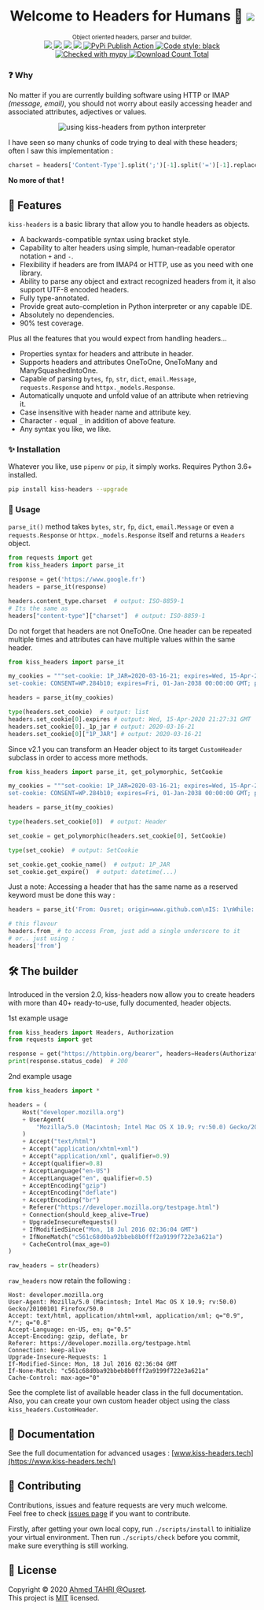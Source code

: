 <h1 align="center">Welcome to Headers for Humans 👋 <a href="https://twitter.com/intent/tweet?text=Python%20library%20for%20oriented%20object%20HTTP%20or%20IMAP%20headers.&url=https://www.github.com/Ousret/kiss-headers&hashtags=python,headers"><img src="https://img.shields.io/twitter/url/http/shields.io.svg?style=social"/></a></h1>

<p align="center">
  <sup>Object oriented headers, parser and builder.</sup><br>
  <a href="https://travis-ci.org/Ousret/kiss-headers">
    <img src="https://travis-ci.org/Ousret/kiss-headers.svg?branch=master"/>
  </a>
  <a href='https://pypi.org/project/kiss-headers/'>
     <img src="https://img.shields.io/pypi/pyversions/kiss-headers.svg?orange=blue" />
  </a>
  <a href="https://www.codacy.com/manual/Ousret/kiss-headers?utm_source=github.com&amp;utm_medium=referral&amp;utm_content=Ousret/kiss-headers&amp;utm_campaign=Badge_Grade">
    <img src="https://api.codacy.com/project/badge/Grade/0994a03546094b519601e33554c48535"/>
  </a>
  <a href="https://codecov.io/gh/Ousret/kiss-headers">
      <img src="https://codecov.io/gh/Ousret/kiss-headers/branch/master/graph/badge.svg" />
  </a>
  <a href='https://pypi.org/project/kiss-headers/'>
    <img src='https://badge.fury.io/py/kiss-headers.svg' alt='PyPi Publish Action' />
  </a>
  <a href="https://github.com/psf/black">
    <img alt="Code style: black" src="https://img.shields.io/badge/code%20style-black-000000.svg">
  </a>
  <a href="http://mypy-lang.org/">
    <img alt="Checked with mypy" src="http://www.mypy-lang.org/static/mypy_badge.svg"/>
  </a>
  <a href="https://pepy.tech/project/kiss-headers/">
     <img alt="Download Count Total" src="https://pepy.tech/badge/kiss-headers" />
  </a>
</p>

### ❓ Why

No matter if you are currently building software using HTTP or IMAP _(message, email)_, you should not worry about easily accessing header and associated attributes, adjectives or values.

<p align="center">
<img src="https://user-images.githubusercontent.com/9326700/77257881-55866300-6c77-11ea-820c-7550e6bdeee7.gif" alt="using kiss-headers from python interpreter"/>
</p>

I have seen so many chunks of code trying to deal with these headers; often I saw this implementation :
```python
charset = headers['Content-Type'].split(';')[-1].split('=')[-1].replace('"', '')
```
**No more of that !**

## 🔪 Features

`kiss-headers` is a basic library that allow you to handle headers as objects.

* A backwards-compatible syntax using bracket style.
* Capability to alter headers using simple, human-readable operator notation `+` and `-`.
* Flexibility if headers are from IMAP4 or HTTP, use as you need with one library.
* Ability to parse any object and extract recognized headers from it, it also support UTF-8 encoded headers.
* Fully type-annotated.
* Provide great auto-completion in Python interpreter or any capable IDE.
* Absolutely no dependencies.
* 90% test coverage.

Plus all the features that you would expect from handling headers...

* Properties syntax for headers and attribute in header.
* Supports headers and attributes OneToOne, OneToMany and ManySquashedIntoOne.
* Capable of parsing `bytes`, `fp`, `str`, `dict`, `email.Message`, `requests.Response` and `httpx._models.Response`.
* Automatically unquote and unfold value of an attribute when retrieving it.
* Case insensitive with header name and attribute key.
* Character `-` equal `_` in addition of above feature.
* Any syntax you like, we like.

### ✨ Installation

Whatever you like, use `pipenv` or `pip`, it simply works. Requires Python 3.6+ installed.
```sh 
pip install kiss-headers --upgrade
```

### 🍰 Usage

`parse_it()` method takes `bytes`, `str`, `fp`, `dict`, `email.Message` or even a `requests.Response` or `httpx._models.Response` itself and returns a `Headers` object.

```python
from requests import get
from kiss_headers import parse_it

response = get('https://www.google.fr')
headers = parse_it(response)

headers.content_type.charset  # output: ISO-8859-1
# Its the same as
headers["content-type"]["charset"]  # output: ISO-8859-1
```

Do not forget that headers are not OneToOne. One header can be repeated multiple times and attributes can have multiple values within the same header.

```python
from kiss_headers import parse_it

my_cookies = """set-cookie: 1P_JAR=2020-03-16-21; expires=Wed, 15-Apr-2020 21:27:31 GMT; path=/; domain=.google.fr; Secure; SameSite=none
set-cookie: CONSENT=WP.284b10; expires=Fri, 01-Jan-2038 00:00:00 GMT; path=/; domain=.google.fr"""

headers = parse_it(my_cookies)

type(headers.set_cookie)  # output: list
headers.set_cookie[0].expires # output: Wed, 15-Apr-2020 21:27:31 GMT
headers.set_cookie[0]._1p_jar # output: 2020-03-16-21
headers.set_cookie[0]["1P_JAR"] # output: 2020-03-16-21
```

Since v2.1 you can transform an Header object to its target `CustomHeader` subclass in order to access more methods.

```python
from kiss_headers import parse_it, get_polymorphic, SetCookie

my_cookies = """set-cookie: 1P_JAR=2020-03-16-21; expires=Wed, 15-Apr-2020 21:27:31 GMT; path=/; domain=.google.fr; Secure; SameSite=none
set-cookie: CONSENT=WP.284b10; expires=Fri, 01-Jan-2038 00:00:00 GMT; path=/; domain=.google.fr"""

headers = parse_it(my_cookies)

type(headers.set_cookie[0])  # output: Header

set_cookie = get_polymorphic(headers.set_cookie[0], SetCookie)

type(set_cookie)  # output: SetCookie

set_cookie.get_cookie_name()  # output: 1P_JAR
set_cookie.get_expire()  # output: datetime(...)
```

Just a note: Accessing a header that has the same name as a reserved keyword must be done this way :
```python
headers = parse_it('From: Ousret; origin=www.github.com\nIS: 1\nWhile: Not-True')

# this flavour
headers.from_ # to access From, just add a single underscore to it
# or.. just using :
headers['from']
```

## 🛠️ The builder

Introduced in the version 2.0, kiss-headers now allow you to create headers with more than 40+ ready-to-use, fully documented, header objects.

1st example usage
```python
from kiss_headers import Headers, Authorization
from requests import get

response = get("https://httpbin.org/bearer", headers=Headers(Authorization("Bearer", "qwerty")))
print(response.status_code)  # 200
```

2nd example usage
```python
from kiss_headers import *

headers = (
    Host("developer.mozilla.org")
    + UserAgent(
        "Mozilla/5.0 (Macintosh; Intel Mac OS X 10.9; rv:50.0) Gecko/20100101 Firefox/50.0"
    )
    + Accept("text/html")
    + Accept("application/xhtml+xml")
    + Accept("application/xml", qualifier=0.9)
    + Accept(qualifier=0.8)
    + AcceptLanguage("en-US")
    + AcceptLanguage("en", qualifier=0.5)
    + AcceptEncoding("gzip")
    + AcceptEncoding("deflate")
    + AcceptEncoding("br")
    + Referer("https://developer.mozilla.org/testpage.html")
    + Connection(should_keep_alive=True)
    + UpgradeInsecureRequests()
    + IfModifiedSince("Mon, 18 Jul 2016 02:36:04 GMT")
    + IfNoneMatch("c561c68d0ba92bbeb8b0fff2a9199f722e3a621a")
    + CacheControl(max_age=0)
)

raw_headers = str(headers)
```

`raw_headers` now retain the following :

```
Host: developer.mozilla.org
User-Agent: Mozilla/5.0 (Macintosh; Intel Mac OS X 10.9; rv:50.0) Gecko/20100101 Firefox/50.0
Accept: text/html, application/xhtml+xml, application/xml; q="0.9", */*; q="0.8"
Accept-Language: en-US, en; q="0.5"
Accept-Encoding: gzip, deflate, br
Referer: https://developer.mozilla.org/testpage.html
Connection: keep-alive
Upgrade-Insecure-Requests: 1
If-Modified-Since: Mon, 18 Jul 2016 02:36:04 GMT
If-None-Match: "c561c68d0ba92bbeb8b0fff2a9199f722e3a621a"
Cache-Control: max-age="0"
```

See the complete list of available header class in the full documentation. 
Also, you can create your own custom header object using the class `kiss_headers.CustomHeader`.

## 📜 Documentation

See the full documentation for advanced usages : [www.kiss-headers.tech](https://www.kiss-headers.tech/)

## 👤 Contributing

Contributions, issues and feature requests are very much welcome.<br />
Feel free to check [issues page](https://github.com/Ousret/kiss-headers/issues) if you want to contribute.

Firstly, after getting your own local copy, run `./scripts/install` to initialize your virtual environment.
Then run `./scripts/check` before you commit, make sure everything is still working.

## 📝 License

Copyright © 2020 [Ahmed TAHRI @Ousret](https://github.com/Ousret).<br />
This project is [MIT](https://github.com/Ousret/kiss-headers/blob/master/LICENSE) licensed.
